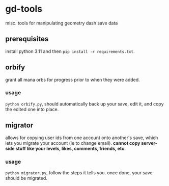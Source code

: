 # gd-tools
misc. tools for manipulating geometry dash save data
## prerequisites
install python 3.11 and then `pip install -r requirements.txt`.
## orbify
grant all mana orbs for progress prior to when they were added.
### usage
`python orbify.py`, should automatically back up your save, edit it, and copy the edited one into place.
## migrator
allows for copying user ids from one account onto another's save, which lets you migrate your account (ie to change email). **cannot copy server-side stuff like your levels, likes, comments, friends, etc.**
### usage
`python migrator.py`, follow the steps it tells you. once done, your save should be migrated.
